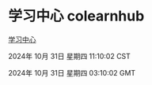 # 学习中心 colearnhub
[学习中心](http://219.139.197.74:56308/colearnhub/)

2024年 10月 31日 星期四 11:10:02 CST

2024年 10月 31日 星期四 03:10:02 GMT
